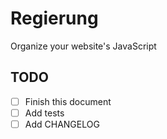 # Regierung

Organize your website's JavaScript

## TODO

- [ ] Finish this document
- [ ] Add tests
- [ ] Add CHANGELOG
